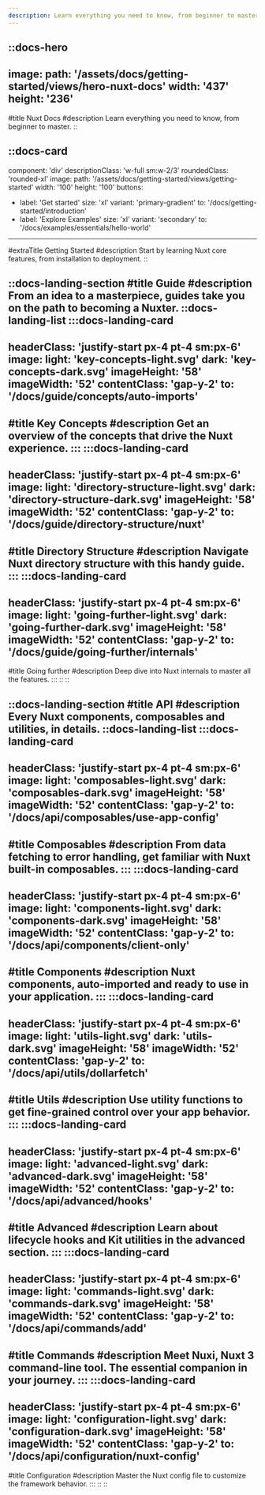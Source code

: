```yaml
---
description: Learn everything you need to know, from beginner to master.
---
```

<!-- markdownlint-disable -->
<!-- @case-police-disable -->
::docs-hero
---
image:
  path: '/assets/docs/getting-started/views/hero-nuxt-docs'
  width: '437'
  height: '236'
---
#title
Nuxt Docs
#description
Learn everything you need to know, from beginner to master.
::

::docs-card
---
component: 'div'
descriptionClass: 'w-full sm:w-2/3'
roundedClass: 'rounded-xl'
image:
  path: '/assets/docs/getting-started/views/getting-started'
  width: '100'
  height: '100'
buttons:
  - label: 'Get started'
    size: 'xl'
    variant: 'primary-gradient'
    to: '/docs/getting-started/introduction'
  - label: 'Explore Examples'
    size: 'xl'
    variant: 'secondary'
    to: '/docs/examples/essentials/hello-world'
---
#extraTitle
Getting Started
#description
Start by learning Nuxt core features, from installation to deployment.
::



::docs-landing-section
#title
Guide
#description
From an idea to a masterpiece, guides take you on the path to becoming a Nuxter.
  ::docs-landing-list
  :::docs-landing-card
  ---
  headerClass: 'justify-start px-4 pt-4 sm:px-6'
  image:
    light: 'key-concepts-light.svg'
    dark: 'key-concepts-dark.svg'
  imageHeight: '58'
  imageWidth: '52'
  contentClass: 'gap-y-2'
  to: '/docs/guide/concepts/auto-imports'
  ---
  #title
  Key Concepts
  #description
  Get an overview of the concepts that drive the Nuxt experience.
  :::
  :::docs-landing-card
  ---
  headerClass: 'justify-start px-4 pt-4 sm:px-6'
  image:
    light: 'directory-structure-light.svg'
    dark: 'directory-structure-dark.svg'
  imageHeight: '58'
  imageWidth: '52'
  contentClass: 'gap-y-2'
  to: '/docs/guide/directory-structure/nuxt'
  ---
  #title
  Directory Structure
  #description
  Navigate Nuxt directory structure with this handy guide.
  :::
  :::docs-landing-card
  ---
  headerClass: 'justify-start px-4 pt-4 sm:px-6'
  image:
    light: 'going-further-light.svg'
    dark: 'going-further-dark.svg'
  imageHeight: '58'
  imageWidth: '52'
  contentClass: 'gap-y-2'
  to: '/docs/guide/going-further/internals'
  ---
  #title
  Going further
  #description
  Deep dive into Nuxt internals to master all the features.
  :::
  ::
::

::docs-landing-section
#title
API
#description
Every Nuxt components, composables and utilities, in details.
  ::docs-landing-list
  :::docs-landing-card
  ---
  headerClass: 'justify-start px-4 pt-4 sm:px-6'
  image:
    light: 'composables-light.svg'
    dark: 'composables-dark.svg'
  imageHeight: '58'
  imageWidth: '52'
  contentClass: 'gap-y-2'
  to: '/docs/api/composables/use-app-config'
  ---
  #title
  Composables
  #description
  From data fetching to error handling, get familiar with Nuxt built-in composables.
  :::
  :::docs-landing-card
  ---
  headerClass: 'justify-start px-4 pt-4 sm:px-6'
  image:
    light: 'components-light.svg'
    dark: 'components-dark.svg'
  imageHeight: '58'
  imageWidth: '52'
  contentClass: 'gap-y-2'
  to: '/docs/api/components/client-only'
  ---
  #title
  Components
  #description
  Nuxt components, auto-imported and ready to use in your application.
  :::
  :::docs-landing-card
  ---
  headerClass: 'justify-start px-4 pt-4 sm:px-6'
  image:
    light: 'utils-light.svg'
    dark: 'utils-dark.svg'
  imageHeight: '58'
  imageWidth: '52'
  contentClass: 'gap-y-2'
  to: '/docs/api/utils/dollarfetch'
  ---
  #title
  Utils
  #description
  Use utility functions to get fine-grained control over your app behavior.
  :::
  :::docs-landing-card
  ---
  headerClass: 'justify-start px-4 pt-4 sm:px-6'
  image:
    light: 'advanced-light.svg'
    dark: 'advanced-dark.svg'
  imageHeight: '58'
  imageWidth: '52'
  contentClass: 'gap-y-2'
  to: '/docs/api/advanced/hooks'
  ---
  #title
  Advanced
  #description
  Learn about lifecycle hooks and Kit utilities in the advanced section.
  :::
  :::docs-landing-card
  ---
  headerClass: 'justify-start px-4 pt-4 sm:px-6'
  image:
    light: 'commands-light.svg'
    dark: 'commands-dark.svg'
  imageHeight: '58'
  imageWidth: '52'
  contentClass: 'gap-y-2'
  to: '/docs/api/commands/add'
  ---
  #title
  Commands
  #description
  Meet Nuxi, Nuxt 3 command-line tool. The essential companion in your journey.
  :::
  :::docs-landing-card
  ---
  headerClass: 'justify-start px-4 pt-4 sm:px-6'
  image:
    light: 'configuration-light.svg'
    dark: 'configuration-dark.svg'
  imageHeight: '58'
  imageWidth: '52'
  contentClass: 'gap-y-2'
  to: '/docs/api/configuration/nuxt-config'
  ---
  #title
  Configuration
  #description
  Master the Nuxt config file to customize the framework behavior.
  :::
  ::
::
